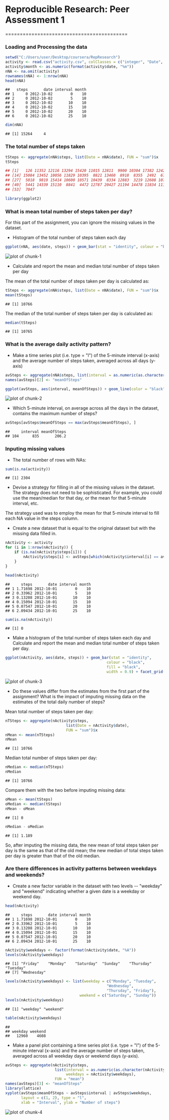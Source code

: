 # Reproducible Research: Peer Assessment 1
==========================================


### Loading and Processing the data

```r
setwd("C:/Users/user/Desktop/coursera/RepResearch")
activity <- read.csv("activity.csv", colClasses = c("integer", "Date", "factor"))
activity$month <- as.numeric(format(activity$date, "%m"))
nNA <- na.omit(activity)
rownames(nNA) <- 1:nrow(nNA)
head(nNA)
```

```
##   steps       date interval month
## 1     0 2012-10-02        0    10
## 2     0 2012-10-02        5    10
## 3     0 2012-10-02       10    10
## 4     0 2012-10-02       15    10
## 5     0 2012-10-02       20    10
## 6     0 2012-10-02       25    10
```

```r
dim(nNA)
```

```
## [1] 15264     4
```

### The total number of steps taken

```r
tSteps <- aggregate(nNA$steps, list(Date = nNA$date), FUN = "sum")$x
tSteps
```

```r
## [1]   126 11352 12116 13294 15420 11015 12811  9900 10304 17382 12426 15098 10139
## [14] 15084 13452 10056 11829 10395  8821 13460  8918  8355  2492  6778 10119 11458
## [27]  5018  9819 15414 10600 10571 10439  8334 12883  3219 12608 10765  7336    41
## [40]  5441 14339 15110  8841  4472 12787 20427 21194 14478 11834 11162 13646 10183
## [53]  7047
```

```r
library(ggplot2)
```


### What is mean total number of steps taken per day?
For this part of the assignment, you can ignore the missing values in the dataset.

* Histogram of the total number of steps taken each day

```r
ggplot(nNA, aes(date, steps)) + geom_bar(stat = "identity", colour = "black", fill = "black", width = 0.9) + facet_grid(. ~ month, scales = "free") + labs(title = "Total Number of Steps Taken Each Day", x = "Date", y = "Total number of steps")
```

![plot of chunk-1](figure/chunk-1.png) 

* Calculate and report the mean and median total number of steps taken per day

The mean of the total number of steps taken per day is calculated as:

```r
tSteps <- aggregate(nNA$steps, list(Date = nNA$date), FUN = "sum")$x
mean(tSteps)
```

```
## [1] 10766
```
The median of the total number of steps taken per day is calculated as:

```r
median(tSteps)
```

```
## [1] 10765
```

### What is the average daily activity pattern?
* Make a time series plot (i.e. type = "l") of the 5-minute interval (x-axis) and the average number of steps taken, averaged across all days (y-axis)


```r
avSteps <- aggregate(nNA$steps, list(interval = as.numeric(as.character(nNA$interval))), FUN = "mean")
names(avSteps)[2] <- "meanOfSteps"

ggplot(avSteps, aes(interval, meanOfSteps)) + geom_line(color = "black", size = 0.9) + labs(title = "Time Series Plot of 5 min Interval", x = "5 min intervals", y = "Average Number of Steps Taken")
```

![plot of chunk-2](figure/chunk-2.png) 

* Which 5-minute interval, on average across all the days in the dataset, contains the maximum number of steps?

```r
avSteps[avSteps$meanOfSteps == max(avSteps$meanOfSteps), ]
```

```
##     interval meanOfSteps
## 104      835       206.2
```

### Inputing missing values
* The total number of rows with NAs:


```r
sum(is.na(activity))
```

```
## [1] 2304
```

* Devise a strategy for filling in all of the missing values in the dataset. The strategy does not need to be sophisticated. For example, you could use the mean/median for that day, or the mean for that 5-minute interval, etc.

The strategy used was to employ the mean for that 5-minute interval to fill each NA value in the steps column.

* Create a new dataset that is equal to the original dataset but with the missing data filled in.


```r
nActivity <- activity 
for (i in 1:nrow(nActivity)) {
    if (is.na(nActivity$steps[i])) {
        nActivity$steps[i] <- avSteps[which(nActivity$interval[i] == avSteps$interval), ]$meanOfSteps
    }
}

head(nActivity)
```

```
##     steps       date interval month
## 1 1.71698 2012-10-01        0    10
## 2 0.33962 2012-10-01        5    10
## 3 0.13208 2012-10-01       10    10
## 4 0.15094 2012-10-01       15    10
## 5 0.07547 2012-10-01       20    10
## 6 2.09434 2012-10-01       25    10
```

```r
sum(is.na(nActivity))
```

```
## [1] 0
```

* Make a histogram of the total number of steps taken each day and Calculate and report the mean and median total number of steps taken per day. 


```r
ggplot(nActivity, aes(date, steps)) + geom_bar(stat = "identity",
                                             colour = "black",
                                             fill = "black",
                                             width = 0.9) + facet_grid(. ~ month, scales = "free") + labs(title = "Total Number of Steps Taken Each Day", x = "Date", y = "Total number of steps")
```

![plot of chunk-3](figure/chunk-3.png) 

* Do these values differ from the estimates from the first part of the assignment? What is the impact of imputing missing data on the estimates of the total daily number of steps?

Mean total number of steps taken per day:

```r
nTSteps <- aggregate(nActivity$steps, 
                           list(Date = nActivity$date), 
                           FUN = "sum")$x
nMean <- mean(nTSteps)
nMean
```

```
## [1] 10766
```
Median total number of steps taken per day:

```r
nMedian <- median(nTSteps)
nMedian
```

```
## [1] 10766
```
Compare them with the two before imputing missing data:

```r
oMean <- mean(tSteps)
oMedian <- median(tSteps)
nMean - oMean
```

```
## [1] 0
```

```r
nMedian - oMedian
```

```
## [1] 1.189
```
So, after imputing the missing data, the new mean of total steps taken per day is the same as that of the old mean; the new median of total steps taken per day is greater than that of the old median.

### Are there differences in activity patterns between weekdays and weekends?

* Create a new factor variable in the dataset with two levels -- "weekday" and "weekend" indicating whether a given date is a weekday or weekend day.


```r
head(nActivity)
```

```
##     steps       date interval month
## 1 1.71698 2012-10-01        0    10
## 2 0.33962 2012-10-01        5    10
## 3 0.13208 2012-10-01       10    10
## 4 0.15094 2012-10-01       15    10
## 5 0.07547 2012-10-01       20    10
## 6 2.09434 2012-10-01       25    10
```

```r
nActivity$weekdays <- factor(format(nActivity$date, "%A"))
levels(nActivity$weekdays)
```

```
## [1] "Friday"    "Monday"    "Saturday"  "Sunday"    "Thursday"  "Tuesday"  
## [7] "Wednesday"
```

```r
levels(nActivity$weekdays) <- list(weekday = c("Monday", "Tuesday",
                                             "Wednesday", 
                                             "Thursday", "Friday"),
                                 weekend = c("Saturday", "Sunday"))
levels(nActivity$weekdays)
```

```
## [1] "weekday" "weekend"
```

```r
table(nActivity$weekdays)
```

```
## 
## weekday weekend 
##   12960    4608
```

* Make a panel plot containing a time series plot (i.e. type = "l") of the 5-minute interval (x-axis) and the average number of steps taken, averaged across all weekday days or weekend days (y-axis).


```r
avSteps <- aggregate(nActivity$steps, 
                      list(interval = as.numeric(as.character(nActivity$interval)), 
                           weekdays = nActivity$weekdays),
                      FUN = "mean")
names(avSteps)[3] <- "meanOfSteps"
library(lattice)
xyplot(avSteps$meanOfSteps ~ avSteps$interval | avSteps$weekdays, 
       layout = c(1, 2), type = "l", 
       xlab = "Interval", ylab = "Number of steps")
```

![plot of chunk-4](figure/chunk-4.png) 
